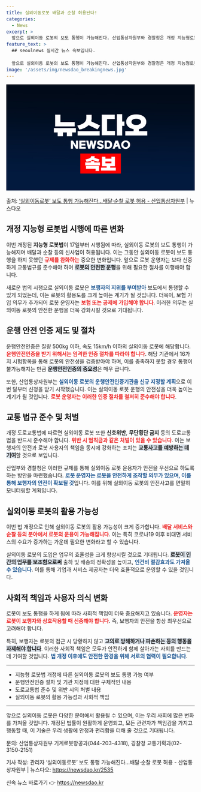 ```yaml
---
title: 실외이동로봇 배달과 순찰 허용된다!
categories:
  - News
excerpt: >
  앞으로 실외이동 로봇의 보도 통행이 가능해진다. 산업통상자원부와 경찰청은 개정 지능형로봇법이 17일부터 시행…
feature_text: >
  ## seoulnews 실시간 뉴스 속보입니다.

  앞으로 실외이동 로봇의 보도 통행이 가능해진다. 산업통상자원부와 경찰청은 개정 지능형로봇법이 17일부터 시행…
image: '/assets/img/newsdao_breakingnews.jpg'
---
```


![뉴스다오 속보](/assets/img/newsdao_breakingnews.jpg)

<p>출처: <a href="https://newsdao.kr/2535" rel="dofollow">‘실외이동로봇’ 보도 통행 가능해진다…배달·순찰 로봇 허용  - 산업통상자원부</a> | 뉴스다오</p>

<h2 data-ke-size="size26">개정 지능형 로봇법 시행에 따른 변화</h2>

<p data-ke-size="size16">이번 개정된 <b>지능형 로봇법</b>이 17일부터 시행됨에 따라, 실외이동 로봇의 보도 통행이 가능해지며 배달과 순찰 등의 신사업이 허용됩니다. 이는 그동안 실외이동 로봇이 보도 통행을 하지 못했던 <b><span style="color: #ee2323;">규제를 완화하는</span></b> 중요한 변화입니다. 앞으로 로봇 운영자는 보다 신중하게 교통법규를 준수해야 하며 <b><span style="background-color: #21538527;">로봇의 안전한 운행</span></b>을 위해 필요한 절차를 이행해야 합니다.</p>

<p data-ke-size="size16">새로운 법의 시행으로 실외이동 로봇은 <b><span style="color: #1a5490;">보행자의 지위를 부여받아</span></b> 보도에서 통행할 수 있게 되었는데, 이는 로봇의 활용도를 크게 높이는 계기가 될 것입니다. 더욱이, 보험 가입 의무가 추가되어 로봇 운영자는 <b><span style="color: #ee2323;">보험 또는 공제에 가입해야 합니다</span></b>. 이러한 의무는 실외이동 로봇의 안전한 운행을 더욱 강화시킬 것으로 기대됩니다.</p>

<h2 data-ke-size="size26">운행 안전 인증 제도 및 절차</h2>

<p data-ke-size="size16">운행안전인증은 질량 500kg 이하, 속도 15km/h 이하의 실외이동 로봇에 해당합니다. <b><span style="color: #ee2323;">운행안전인증을 받기 위해서는 엄격한 인증 절차를 따라야 합니다</span></b>. 해당 기관에서 16가지 시험항목을 통해 로봇의 안전성을 검증받아야 하며, 이를 충족하지 못할 경우 통행이 불가능해지는 만큼 <b><span style="background-color: #21538527;">운행안전인증의 중요성</span></b>은 매우 큽니다.</p>

<p data-ke-size="size16">또한, 산업통상자원부는 <b><span style="color: #1a5490;">실외이동 로봇의 운행안전인증기관을 신규 지정할 계획</span></b>으로 이번 달부터 신청을 받기 시작했습니다. 이는 실외이동 로봇 운행의 안전성을 더욱 높이는 계기가 될 것입니다. <b><span style="color: #ee2323;">로봇 운영자는 이러한 인증 절차를 철저히 준수해야 합니다</span></b>.</p>

<h2 data-ke-size="size26">교통 법규 준수 및 처벌</h2>

<p data-ke-size="size16">개정 도로교통법에 따르면 실외이동 로봇 또한 <b>신호위반</b>, <b>무단횡단 금지</b> 등의 도로교통법을 반드시 준수해야 합니다. <b><span style="color: #ee2323;">위반 시 범칙금과 같은 처벌이 있을 수 있습니다</span></b>. 이는 보행자의 안전과 로봇 사용자의 책임을 동시에 강화하는 조치는 <b><span style="background-color: #21538527;">교통사고를 예방하는 데 기여</span></b>할 것으로 보입니다.</p>

<p data-ke-size="size16">산업부와 경찰청은 이러한 규제를 통해 실외이동 로봇 운용자가 안전을 우선으로 하도록 하는 방안을 마련했습니다. <b><span style="color: #1a5490;">로봇 운영자는 로봇을 안전하게 조작할 의무가 있으며, 이를 통해 보행자의 안전이 확보될 것</span></b>입니다. 이를 위해 실외이동 로봇의 안전사고를 면밀히 모니터링할 계획입니다.</p>

<h2 data-ke-size="size26">실외이동 로봇의 활용 가능성</h2>

<p data-ke-size="size16">이번 법 개정으로 인해 실외이동 로봇의 활용 가능성이 크게 증가합니다. <b><span style="color: #ee2323;">배달 서비스와 순찰 등의 분야에서 로봇의 운용이 가능해집니다</span></b>. 이는 특히 코로나19 이후 비대면 서비스의 수요가 증가하는 가운데 필요한 변화라고 할 수 있습니다.</p>

<p data-ke-size="size16">실외이동 로봇의 도입은 업무의 효율성을 크게 향상시킬 것으로 기대됩니다. <b><span style="background-color: #21538527;">로봇이 인간의 업무를 보조함으로써</span></b> 출하 및 배송의 정확성을 높이고, <b><span style="color: #1a5490;">인건비 절감효과도 가져올 수 있습니다</span></b>. 이를 통해 기업과 서비스 제공자는 더욱 효율적으로 운영할 수 있을 것입니다.</p>

<h2 data-ke-size="size26">사회적 책임과 사용자 의식 변화</h2>

<p data-ke-size="size16">로봇이 보도 통행을 하게 됨에 따라 사회적 책임이 더욱 중요해지고 있습니다. <b><span style="color: #ee2323;">운영자는 로봇이 보행자와 상호작용할 때 신중해야 합니다</span></b>. 즉, 보행자의 안전을 항상 최우선으로 고려해야 합니다.</p>

<p data-ke-size="size16">특히, 보행자는 로봇의 접근 시 당황하지 않고 <b><span style="background-color: #21538527;">고의로 방해하거나 파손하는 등의 행동을 자제해야 합니다</span></b>. 이러한 사회적 책임은 모두가 안전하게 함께 살아가는 사회를 만드는 데 기여할 것입니다. <b><span style="color: #1a5490;">법 개정 이후에도 안전한 환경을 위해 서로의 협력이 필요합니다</span></b>.</p>

<hr>

<ul>
    <li>지능형 로봇법 개정에 따른 실외이동 로봇의 보도 통행 가능 여부</li>
    <li>운행안전인증 절차 및 기관 지정에 대한 구체적인 내용</li>
    <li>도로교통법 준수 및 위반 시의 처벌 내용</li>
    <li>실외이동 로봇의 활용 가능성과 사회적 책임</li>
</ul>

<hr>

<p data-ke-size="size16">앞으로 실외이동 로봇은 다양한 분야에서 활용될 수 있으며, 이는 우리 사회에 많은 변화를 가져올 것입니다. 개정된 법률이 원활하게 운영되고, 모든 관련자가 책임감을 가지고 행동할 때, 이 기술은 우리 생활에 안정과 편리함을 더해 줄 것으로 기대됩니다.</p>

<p data-ke-size="size16">문의: 산업통상자원부 기계로봇항공과(044-203-4318), 경찰청 교통기획과(02-3150-2151)</p> 

<p data-ke-size="size16">기사 작성: 관리자 ‘실외이동로봇’ 보도 통행 가능해진다…배달·순찰 로봇 허용 - 산업통상자원부 | 뉴스다오: <a href="https://newsdao.kr/2535">https://newsdao.kr/2535</a></p> 

신속 뉴스 바로가기 👉 <a href="https://newsdao.kr" rel="dofollow">https://newsdao.kr</a>



